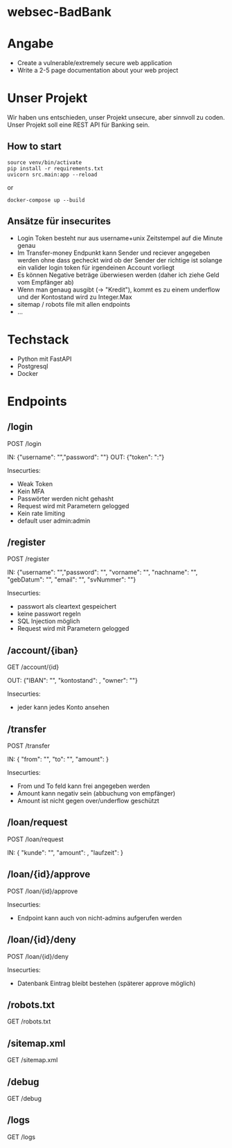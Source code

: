 # websec-BadBank

# Angabe
- Create a vulnerable/extremely secure web application
- Write a 2-5 page documentation about your web project

# Unser Projekt
Wir haben uns entschieden, unser Projekt unsecure, aber sinnvoll zu coden. 
Unser Projekt soll eine REST API für Banking sein.

## How to start
```
source venv/bin/activate
pip install -r requirements.txt
uvicorn src.main:app --reload
```
or
```
docker-compose up --build
```

## Ansätze für insecurites
- Login Token besteht nur aus username+unix Zeitstempel auf die Minute genau
- Im Transfer-money Endpunkt kann Sender und reciever angegeben werden ohne dass gecheckt wird ob der Sender der richtige ist solange ein valider login token für irgendeinen Account vorliegt
- Es können Negative beträge überwiesen werden (daher ich ziehe Geld vom Empfänger ab)
- Wenn man genaug ausgibt (-> "Kredit"), kommt es zu einem underflow und der Kontostand wird zu Integer.Max
- sitemap / robots file mit allen endpoints
- ...


# Techstack
- Python mit FastAPI
- Postgresql
- Docker


# Endpoints
## /login
POST /login

IN: {"username": "","password": ""}
OUT: {"token": "<username>:<unix-minute>"}

Insecurties:
- Weak Token
- Kein MFA
- Passwörter werden nicht gehasht
- Request wird mit Parametern gelogged
- Kein rate limiting
- default user admin:admin

## /register
POST /register

IN: {"username": "","password": "", "vorname": "", "nachname": "", "gebDatum": "", "email": "", "svNummer": ""}

Insecurties:
- passwort als cleartext gespeichert
- keine passwort regeln
- SQL Injection möglich
- Request wird mit Parametern gelogged

## /account/{iban}
GET /account/{id}

OUT: {"IBAN": "", "kontostand": <cent>, "owner": ""}

Insecurties:
- jeder kann jedes Konto ansehen

## /transfer
POST /transfer

IN: { "from": "<IBAN>", "to": "<IBAN>", "amount": <cent> }

Insecurties:
- From und To feld kann frei angegeben werden
- Amount kann negativ sein (abbuchung von empfänger)
- Amount ist nicht gegen over/underflow geschützt

## /loan/request
POST /loan/request

IN: { "kunde": "", "amount": <cent>, "laufzeit": <monate> }

## /loan/{id}/approve
POST /loan/{id}/approve

Insecurties:
- Endpoint kann auch von nicht-admins aufgerufen werden

## /loan/{id}/deny
POST /loan/{id}/deny

Insecurties:
- Datenbank Eintrag bleibt bestehen (späterer approve möglich)

## /robots.txt
GET /robots.txt

## /sitemap.xml
GET /sitemap.xml

## /debug
GET /debug

## /logs
GET /logs